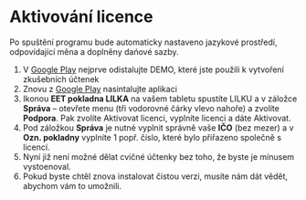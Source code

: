 
# Aktivování licence

Po spuštění programu bude automaticky nastaveno jazykové prostředí, odpovídající měna a doplněny dańové sazby.


1. V [Google Play](https://play.google.com/store/apps/details?id=com.arrowsys.lilkademo) nejprve odistalujte DEMO, které jste použili k vytvoření zkušebních účtenek
2. Znovu z [Google Play](https://play.google.com/store/apps/details?id=com.arrowsys.lilkademo) nasintalujte aplikaci
3. Ikonou **EET pokladna LILKA** na vašem tabletu spustíte LILKU a v záložce **Správa** – otevřete menu (tři vodorovné čárky vlevo nahoře) a zvolíte **Podpora**. Pak zvolíte Aktivovat licenci, vyplníte licenci a dáte Aktivovat.
3. Pod záložkou **Správa** je nutné vyplnit správně vaše **IČO** (bez mezer)  a v **Ozn. pokladny** vyplníte 1 popř. číslo, které bylo přiřazeno společně s licencí.
5.	Nyní již není možné dělat cvičné účtenky bez toho, že byste je mínusem vystoenoval.
6.	Pokud byste chtěl znova instalovat čistou verzi, musíte nám dát vědět, abychom vám to umožnili.
